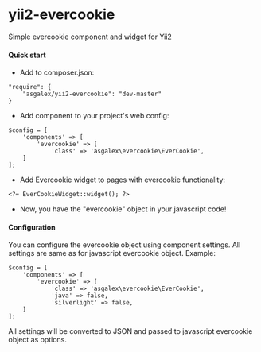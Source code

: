yii2-evercookie
===============

Simple evercookie component and widget for Yii2

#### Quick start

* Add to composer.json: 
```
"require": {
    "asgalex/yii2-evercookie": "dev-master"
}
```
* Add component to your project's web config:
```
$config = [
    'components' => [
        'evercookie' => [
            'class' => 'asgalex\evercookie\EverCookie',
    ]
];
```
* Add Evercookie widget to pages with evercookie functionality:
```
<?= EverCookieWidget::widget(); ?>
```
* Now, you have the "evercookie" object in your javascript code!

#### Configuration

You can configure the evercookie object using component settings. All settings are same as for javascript evercookie object. 
Example: 
```
$config = [
    'components' => [
        'evercookie' => [
            'class' => 'asgalex\evercookie\EverCookie',
            'java' => false,
            'silverlight' => false,
    ]
];
```
All settings will be converted to JSON and passed to javascript evercookie object as options.
